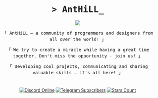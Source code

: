 <h1 align="center"><samp>&gt; AntHiLL_</samp></h1>

<p align="center">
    <img src="https://avatars.githubusercontent.com/u/129376721?s=200&v=4" />
</p>

<p align="center">
  <samp>「 AntHiLL — a community of programmers and designers from all over the world! 」</smap>
</p>

<p align="center">
  <samp>「 We try to create a miracle while having a great time together. Don't miss the opportunity - join us! 」</samp>
</p>

<p align="center">
    <samp>「 Developing cool projects, communicating and sharing valuable skills — it's all here! 」</samp>
</p>

#

<p align="center">
    <a href="https://discord.gg/PBqf6nJN7d"><img src="https://img.shields.io/discord/1103163562626658327?label=discord&logo=discord" alt="Discord Online"></a>
    <a href="https://t.me/ANTHlll"><img src="https://img.shields.io/badge/dynamic/json?logo=telegram&color=success&label=telegram&query=result&suffix=%20subscribers&url=https%3A%2F%2Fapi.telegram.org%2Fbot5659493866%3AAAEM4De8DGWtgBv6iqec1f4xt67Wapl1cvg%2FgetChatMemberCount%3Fchat_id%3D%40ANTHlll" alt="Telegram Subscribers"></a>
    <a href="https://github.com/AntHill-dev"><img src="https://img.shields.io/github/stars/AntHill-dev?style=social" alt="Stars Count"></a>
</p>
